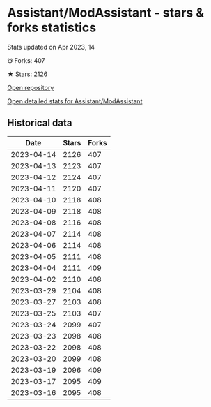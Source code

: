 # Assistant/ModAssistant - stars & forks statistics

Stats updated on Apr 2023, 14

☋ Forks: 407

★ Stars: 2126

[Open repository](https://github.com/Assistant/ModAssistant)

[Open detailed stats for Assistant/ModAssistant](https://reviewgithub.com/rep/Assistant/ModAssistant)

## Historical data
| Date | Stars | Forks |
|------|-------|-------|
| 2023-04-14 | 2126 | 407 | 
| 2023-04-13 | 2123 | 407 | 
| 2023-04-12 | 2124 | 407 | 
| 2023-04-11 | 2120 | 407 | 
| 2023-04-10 | 2118 | 408 | 
| 2023-04-09 | 2118 | 408 | 
| 2023-04-08 | 2116 | 408 | 
| 2023-04-07 | 2114 | 408 | 
| 2023-04-06 | 2114 | 408 | 
| 2023-04-05 | 2111 | 408 | 
| 2023-04-04 | 2111 | 409 | 
| 2023-04-02 | 2110 | 408 | 
| 2023-03-29 | 2104 | 408 | 
| 2023-03-27 | 2103 | 408 | 
| 2023-03-25 | 2103 | 407 | 
| 2023-03-24 | 2099 | 407 | 
| 2023-03-23 | 2098 | 408 | 
| 2023-03-22 | 2098 | 408 | 
| 2023-03-20 | 2099 | 408 | 
| 2023-03-19 | 2096 | 409 | 
| 2023-03-17 | 2095 | 409 | 
| 2023-03-16 | 2095 | 408 | 

